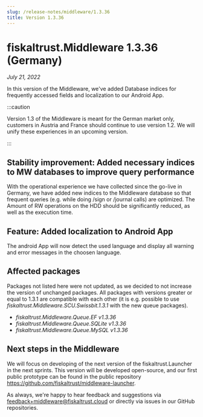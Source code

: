 ```yaml
---
slug: /release-notes/middleware/1.3.36
title: Version 1.3.36
---
```


# fiskaltrust.Middleware 1.3.36 (Germany)
_July 21, 2022_

In this version of the Middleware, we've added Database indices for frequently accessed fields and localization to our Android App.

:::caution

Version 1.3 of the Middleware is meant for the German market only, customers in Austria and France should continue to use version 1.2. We will unify these experiences in an upcoming version.

:::

## Stability improvement: Added necessary indices to MW databases to improve query performance
With the operational experience we have collected since the go-live in Germany, we have added new indices to the Middleware database so that frequent queries (e.g. while doing /sign or /journal calls) are optimized. The Amount of RW operations on the HDD should be significantly reduced, as well as the execution time.


## Feature: Added localization to Android App
The android App will now detect the used language and display all warning and error messages in the choosen language.


## Affected packages
Packages not listed here were not updated, as we decided to not increase the version of unchanged packages. All packages with versions greater or equal to 1.3.1 are compatible with each other (it is e.g. possible to use _fiskaltrust.Middleware.SCU.Swissbit.1.3.1_ with the new queue packages).

- _fiskaltrust.Middleware.Queue.EF v1.3.36_
- _fiskaltrust.Middleware.Queue.SQLite v1.3.36_
- _fiskaltrust.Middleware.Queue.MySQL v1.3.36_


## Next steps in the Middleware
We will focus on developing of the next version of the fiskaltrust.Launcher in the next sprints.
This version will be developed open-source, and our first public prototype can be found in the public repository https://github.com/fiskaltrust/middleware-launcher.

As always, we're happy to hear feedback and suggestions via [feedback+middleware@fiskaltrust.cloud](mailto:feedback+middleware@fiskaltrust.cloud) or directly via issues in our GitHub repositories.

